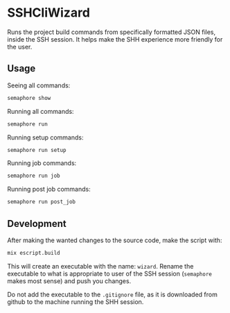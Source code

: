 # SSHCliWizard

Runs the project build commands from specifically formatted JSON files, inside
the SSH session. It helps make the SHH experience more friendly for the user.

## Usage

Seeing all commands:
```bash
semaphore show
```

Running all commands:
```bash
semaphore run
```

Running setup commands:
```bash
semaphore run setup
```

Running job commands:
```bash
semaphore run job
```

Running post job commands:
```bash
semaphore run post_job
```

## Development

After making the wanted changes to the source code, make the script with:
```bash
mix escript.build
```

This will create an executable with the name: `wizard`. Rename the executable to
what is appropriate to user of the SSH session (`semaphore` makes most sense)
and push you changes.

Do not add the executable to the `.gitignore` file, as it is downloaded from
github to the machine running the SHH session.
